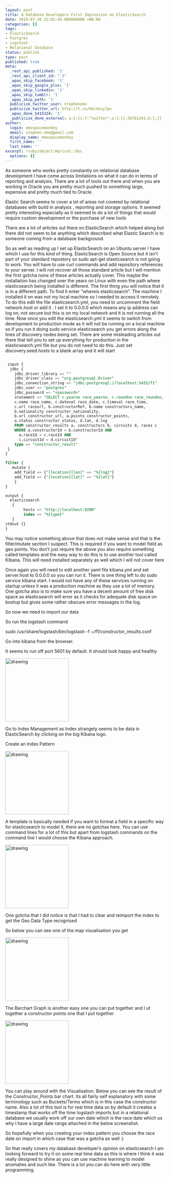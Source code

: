 ```yaml
---
layout: post
title: A Database Developers First Impression on ElasticSearch 
date: 2019-07-26 22:01:49.000000000 +00:00
categories: []
tags:
- ElasticSearch
- Postgres
- Logstash
- Relational Database
status: publish
type: post
published: true
meta:
  _rest_api_published: '1'
  _rest_api_client_id: "-1"
  _wpas_skip_facebook: '1'
  _wpas_skip_google_plus: '1'
  _wpas_skip_linkedin: '1'
  _wpas_skip_tumblr: '1'
  _wpas_skip_path: '1'
  publicize_twitter_user: stephenemo
  publicize_twitter_url: http://t.co/HScXosy7px
  _wpas_done_5415324: '1'
  _publicize_done_external: a:1:{s:7:"twitter";a:1:{i:36781241;b:1;}}
author:
  login: emospacemonkey
  email: stephen.emo@gmail.com
  display_name: emospacemonkey
  first_name: ''
  last_name: ''
excerpt: !ruby/object:Hpricot::Doc
  options: {}
---
```

As someone who works pretty constantly on relational database development I have come across limitations on what it can do in terms of reporting and analysis. There are a lot of tools out there and when you are working in Oracle you are pretty much pushed to something large, expensive and pretty much tied to Oracle.

Elastic Search seems to cover a lot of areas not covered by relational databases with build in analysis , reporting and storage options. It seemed pretty interesting especially as it seemed to do a lot of things that would require custom development or the purchase of new tools

There are a lot of articles out there on ElasticSearch which helped along but there did not seem to be anything which described what Elastic Search is to someone coming from a database background.

So as well as reading up I set up ElasticSearch on an Ubuntu server I have which I use for this kind of thing. ElasticSearch is Open Source but it isn’t part of your standard repostory so sudo apt-get elasticsearch is not going to work. You will have to use curl commands and add repository references to your server. I will not recover all those standard article but I will mention the first gotcha none of these articles actually cover. This maybe the installation has changed over the years on Linux with even the path where elasticsearch being installed is different. The first thing you will notice that it is in a different path. To find it enter “whereis elasticsearch”. The machine I installed it on was not my local machine so I needed to access it remotely. To do this edit the file elasticsearch.yml, you need to uncomment the field  network.host or add it . I set it to 0.0.0.0 which means any ip address can log on, not secure but this is on my local network and it is not running all the time. Now once you edit the elasticsearch.yml it seems to switch from development to production mode as it will not be running on a local machine so if you run it doing sudo service elasticsearch you get errors along the lines of discovery nodes being set. There are some misleading articles out there that tell you to set up everything for production in the elasticsearch.yml file but you do not need to do this. Just set discovery.seed.hosts to a blank array and it will start


~~~ sql

 input {
  jdbc {
    jdbc_driver_library => ""
    jdbc_driver_class => "org.postgresql.Driver"
    jdbc_connection_string => "jdbc:postgresql://localhost:5432/f1"
    jdbc_user => "postgres"
    jdbc_password => "<password>"
    statement => "SELECT c.yearno race_yearno, c.roundno race_roundno,
    c.name race_name, c.dateval race_date, c.timeval race_time,
    c.url raceurl, b.constructorRef, b.name constructors_name,
    b.nationality constructor_nationality,
    b.url constructor_url, a.points constructor_points,
    a.status constructor_status, d.lat, d.lng
    FROM constructor_results a, constructors b, circuits d, races c
    WHERE a.constructorId = b.constructorId AND
      a.raceId = c.raceId AND
      c.circuitId = d.circuitId"
    type => "constructor_result"
 }
}

filter {
   mutate {
    add_field => {"[location][lon]" => "%{lng}"}
    add_field => {"[location][lat]" => "%{lat}"}
    }
}

output {
  elasticsearch
   {
        hosts => "http://localhost:9200"
        index => "%{type}"
   }
stdout {}
}

~~~

You may notice something above that does not make sense and that is the filter/mutate section I suspect. This is required if you want to model field as geo points. You don’t just require the above you also require something called templates and the easy way to do this is to use another tool called Kibana.  This will need installed separately as well which I will not cover here

Once again you will need to edit another yaml file kibana.yml and set server.host to 0.0.0.0 so you can run it. There is one thing left to do sudo service kibana start. I would not have any of these services running on startup unless it was a production machine as they use a lot of memory. One gotcha also is to make sure you have a decent amount of free disk space as elasticsearch will error as it checks for adequate disk space on bootup but gives some rather obscure error messages in the log.

So now we need to import our data

So run the logstash command

 sudo /usr/share/logstash/bin/logstash -f ~/f1/constructor_results.conf

Go into kibana from the browser.

It seems to run off port 5601 by default. It should look happy and healthy

<img src="http://emomonkey.github.io/images/elasticsearch1.jpg" alt="drawing" width="200"/>

Go to Index Management as Index strangely seems to be data in ElasticSearch by clicking on the big Kibana logo.

Create an Index Pattern

<img src="http://emomonkey.github.io/images/elasticsearch2.jpg" alt="drawing" width="200"/>


A template is basically needed if you want to format a field in a specific way for elasticsearch to model it, there are no gotchas here. You can use command lines for a lot of this but apart from logstash commands on the command line I would choose the Kibana approach.

<img src="http://emomonkey.github.io/images/elasticsearch3.jpg" alt="drawing" width="200"/>

One gotcha that I did notice is that I had to clear and reimport the index to get the Geo Data Type recognised

So below you can see one of the map visualisation you get

<img src="http://emomonkey.github.io/images/elasticsearch4.jpg" alt="drawing" width="200"/>

The Barchart Graph is another easy one you can put together and I ut together a constructor points one that I put together

<img src="http://emomonkey.github.io/images/elasticsearch5.jpg" alt="drawing" width="200"/>

You can play around with the Visualisation. Below you can see the result of the Constructor_Points bar chart. Its all fairly self explanatory with some terminology such as Buckets/Terms which is in this case the constructor name. Also a lot of this tool is for real time data so by default it creates a timestamp that works off the time logstash imports but in a relational database we usually work off our own date which is the race date which us why I have a large date range attached in the below screenshot.


So hopefully when you creating your index pattern you choose the race date on import in which case that was a gotcha as well :)

So that really covers my database developer’s opinion on elasticsearch I am looking forward to try it on some real time data as this is where I think it was really designed to shine as you can use machine learning to model anomalies and such like. There is a lot you can do here with very little programming.


